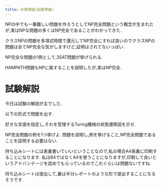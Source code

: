 ```yaml
---
title: 計算理論(試験準備)
---
```


NPの中でも一番難しい問題を作ろうとしてNP完全問題という概念が生まれたが,実はNPな問題の多くはNP完全であることがわかってきた.

クラスNPの問題を多項式時間で還元してNP完全にすれば良いのでクラスNPの問題は全てNP完全な気がしますけど,証明はされてないっぽい.

NP完全な問題の1例として,3SAT問題が挙げられる.

HAMPATH問題もNPに属することを説明したが,実はNP完全.

# 試験解説

今日は試験の解説が主でした.

以下の形式で問題を出す.

好きな言語を指定し,それを受理するTuring機械の状態遷移図を示せ.

NP完全問題の例を1つ挙げよ.
問題を説明し,例を挙げること,NP完全問題であることを証明する必要はない.

持ち込みシートには表裏書いていいということなので,私の場合A4表裏に印刷することになります.
私はB4ではなくA4を使うことになりますが,印刷して良いというアドバンテージを認めてもらっているのでこれぐらいは問題ないですね.

持ち込みシートは提出して,裏は半分レポートのような形で提出することになるそうです.
